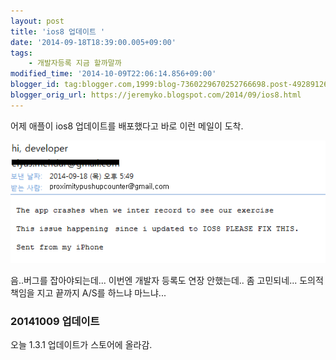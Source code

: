 ```yaml
---
layout: post
title: 'ios8 업데이트 '
date: '2014-09-18T18:39:00.005+09:00'
tags:
    - 개발자등록 지금 할까말까
modified_time: '2014-10-09T22:06:14.856+09:00'
blogger_id: tag:blogger.com,1999:blog-7360229670252766698.post-4928912691489646795
blogger_orig_url: https://jeremyko.blogspot.com/2014/09/ios8.html
---
```


어제 애플이 ios8 업데이트를 배포했다고 바로 이런 메일이 도착.

![blog-image](/assets/img/20140918-crashError.png)

음..버그를 잡아야되는데...
이번엔 개발자 등록도 연장 안했는데.. 좀 고민되네...
도의적 책임을 지고 끝까지 A/S를 하느냐 마느냐...

<h3> <span style="color:{{site.span_h3_color}}"> 
20141009 업데이트
</span> </h3>
오늘 1.3.1 업데이트가 스토어에 올라감.
